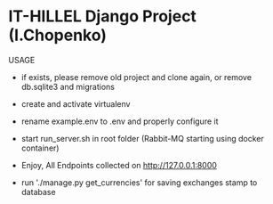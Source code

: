 # IT-HILLEL Django Project (I.Chopenko)


USAGE

- if exists, please remove old project and clone again, or remove db.sqlite3 and migrations

- create and activate virtualenv

- rename example.env to .env and properly configure it
   
- start run_server.sh in root folder (Rabbit-MQ starting using docker container)

- Enjoy, All Endpoints collected on http://127.0.0.1:8000

- run './manage.py get_currencies' for saving exchanges stamp to database